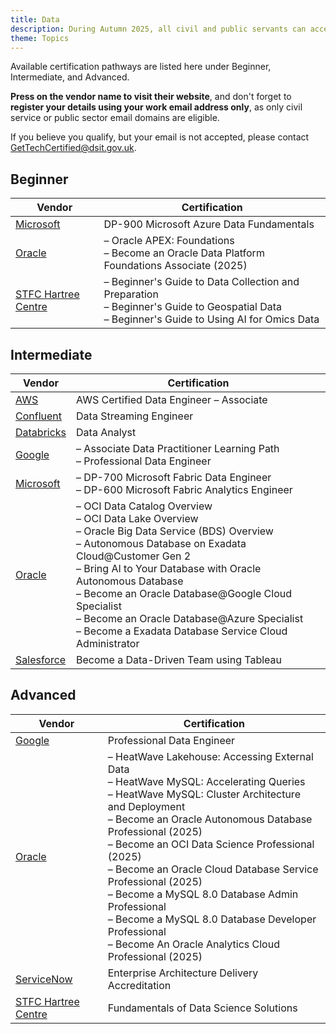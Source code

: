 ```yaml
---
title: Data
description: During Autumn 2025, all civil and public servants can access 200+ free learning and certification pathways across key digital and data areas.
theme: Topics
---
```


Available certification pathways are listed here under Beginner, Intermediate, and Advanced.

**Press on the vendor name to visit their website**, and don't forget to **register your details using your work email address only**, as only civil service or public sector email domains are eligible.

If you believe you qualify, but your email is not accepted, please contact [GetTechCertified@dsit.gov.uk](mailto:GetTechCertified@dsit.gov.uk).

## Beginner

| Vendor | Certification |
|--------|--------------|
| [Microsoft](https://www.microsoft.com/en-gb/business/get-tech-certified) | DP-900 Microsoft Azure Data Fundamentals |
| [Oracle](https://education.oracle.com/ukgovtcddo) | – Oracle APEX: Foundations<br>– Become an Oracle Data Platform Foundations Associate (2025) |
| [STFC Hartree Centre](https://hartreetraining.stfc.ac.uk/moodle/local/hartree/index.php) | – Beginner's Guide to Data Collection and Preparation<br>– Beginner's Guide to Geospatial Data<br>– Beginner's Guide to Using AI for Omics Data |

## Intermediate

| Vendor | Certification |
|--------|--------------|
| [AWS](https://pages.awscloud.com/aws-partnership-government-digital-services-get-tech-certified.html) | AWS Certified Data Engineer – Associate |
| [Confluent](https://discover.confluent.io/0d989e) | Data Streaming Engineer |
| [Databricks](https://events.databricks.com/training-uk-gov-get-tech-certified) | Data Analyst |
| [Google](https://rsvp.withgoogle.com/events/google-cloud-get-tech-certified) | – Associate Data Practitioner Learning Path<br>– Professional Data Engineer |
| [Microsoft](https://www.microsoft.com/en-gb/business/get-tech-certified) | – DP-700 Microsoft Fabric Data Engineer<br>– DP-600 Microsoft Fabric Analytics Engineer |
| [Oracle](https://education.oracle.com/ukgovtcddo) | – OCI Data Catalog Overview<br>– OCI Data Lake Overview<br>– Oracle Big Data Service (BDS) Overview<br>– Autonomous Database on Exadata Cloud@Customer Gen 2<br>– Bring AI to Your Database with Oracle Autonomous Database<br>– Become an Oracle Database@Google Cloud Specialist<br>– Become an Oracle Database@Azure Specialist<br>– Become a Exadata Database Service Cloud Administrator |
| [Salesforce](https://view.salesforce.com/viewer/1a2333fe89b26207240d8bc21c3d13fe#os2loc68wo) | Become a Data-Driven Team using Tableau |

## Advanced

| Vendor | Certification |
|--------|--------------|
| [Google](https://rsvp.withgoogle.com/events/google-cloud-get-tech-certified) | Professional Data Engineer |
| [Oracle](https://education.oracle.com/ukgovtcddo) | – HeatWave Lakehouse: Accessing External Data<br>– HeatWave MySQL: Accelerating Queries<br>– HeatWave MySQL: Cluster Architecture and Deployment<br>– Become an Oracle Autonomous Database Professional (2025)<br>– Become an OCI Data Science Professional (2025)<br>– Become an Oracle Cloud Database Service Professional (2025)<br>– Become a MySQL 8.0 Database Admin Professional<br>– Become a MySQL 8.0 Database Developer Professional<br>– Become An Oracle Analytics Cloud Professional (2025) |
| [ServiceNow](https://learning.servicenow.com/now/lxp/home) | Enterprise Architecture Delivery Accreditation |
| [STFC Hartree Centre](https://hartreetraining.stfc.ac.uk/moodle/local/hartree/index.php) | Fundamentals of Data Science Solutions |